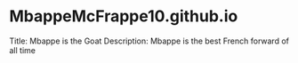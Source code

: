 # MbappeMcFrappe10.github.io
Title: Mbappe is the Goat
Description: Mbappe is the best French forward of all time
<!DOCTYPE html>
<head>
  <title>Mbappe has surpassed Messi and Ronaldo at their age by having 500 goal contributions</title>
</head>
</html>
